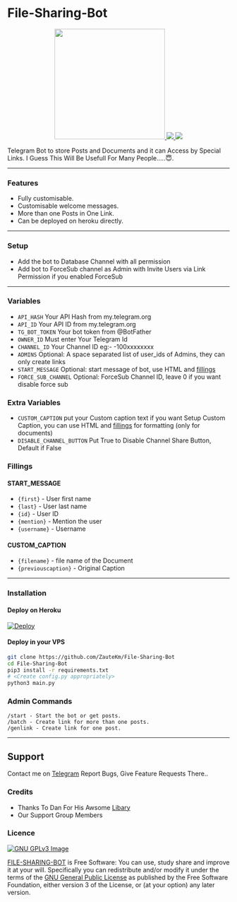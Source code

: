# File-Sharing-Bot

<p align="center">
  <a href="https://www.python.org">
    <img src="http://ForTheBadge.com/images/badges/made-with-python.svg" width ="250">
  </a>
  <a href="https://github.com/ZauteKm/File-Sharing-Bot/stargazers">
    <img src="https://img.shields.io/github/stars/ZauteKm/File-Sharing-Bot?style=social">
  </a>
  <a href="https://github.com/ZauteKm/File-Sharing-Bot/fork">
    <img src="https://img.shields.io/github/forks/ZauteKm/File-Sharing-Bot?label=Fork&style=social">
  </a>  
</p>


Telegram Bot to store Posts and Documents and it can Access by Special Links.
I Guess This Will Be Usefull For Many People.....😇. 

---

### Features
- Fully customisable.
- Customisable welcome messages.
- More than one Posts in One Link.
- Can be deployed on heroku directly.

---
### Setup

- Add the bot to Database Channel with all permission
- Add bot to ForceSub channel as Admin with Invite Users via Link Permission if you enabled ForceSub 

---

### Variables

* `API_HASH` Your API Hash from my.telegram.org
* `API_ID` Your API ID from my.telegram.org
* `TG_BOT_TOKEN` Your bot token from @BotFather
* `OWNER_ID` Must enter Your Telegram Id
* `CHANNEL_ID` Your Channel ID eg:- -100xxxxxxxx
* `ADMINS` Optional: A space separated list of user_ids of Admins, they can only create links
* `START_MESSAGE` Optional: start message of bot, use HTML and <a href='https://github.com/ZauteKm/File-Sharing-Bot#start_message'>fillings</a>
* `FORCE_SUB_CHANNEL` Optional: ForceSub Channel ID, leave 0 if you want disable force sub

### Extra Variables

* `CUSTOM_CAPTION` put your Custom caption text if you want Setup Custom Caption, you can use HTML and <a href='https://github.com/ZauteKm/File-Sharing-Bot#custom_caption'>fillings</a> for formatting (only for documents)
* `DISABLE_CHANNEL_BUTTON` Put True to Disable Channel Share Button, Default if False

### Fillings
#### START_MESSAGE

* `{first}` - User first name
* `{last}` - User last name
* `{id}` - User ID
* `{mention}` - Mention the user
* `{username}` - Username

#### CUSTOM_CAPTION

* `{filename}` - file name of the Document
* `{previouscaption}` - Original Caption

---

### Installation
#### Deploy on Heroku
[![Deploy](https://www.herokucdn.com/deploy/button.svg)](https://heroku.com/deploy?template=https://github.com/ZauteKm/File-Sharing-Bot)

#### Deploy in your VPS
````bash
git clone https://github.com/ZauteKm/File-Sharing-Bot
cd File-Sharing-Bot
pip3 install -r requirements.txt
# <Create config.py appropriately>
python3 main.py
````

### Admin Commands

```
/start - Start the bot or get posts.
/batch - Create link for more than one posts.
/genlink - Create link for one post.

```

---

## Support   
Contact me on [Telegram](https://www.telegram.dog/zautebot)
   Report Bugs, Give Feature Requests There..   

### Credits

- Thanks To Dan For His Awsome [Libary](https://github.com/pyrogram/pyrogram)
- Our Support Group Members

### Licence
[![GNU GPLv3 Image](https://www.gnu.org/graphics/gplv3-127x51.png)](http://www.gnu.org/licenses/gpl-3.0.en.html)  

[FILE-SHARING-BOT](https://github.com/ZauteKm/File-Sharing-Bot/) is Free Software: You can use, study share and improve it at your
will. Specifically you can redistribute and/or modify it under the terms of the
[GNU General Public License](https://www.gnu.org/licenses/gpl.html) as
published by the Free Software Foundation, either version 3 of the License, or
(at your option) any later version. 
